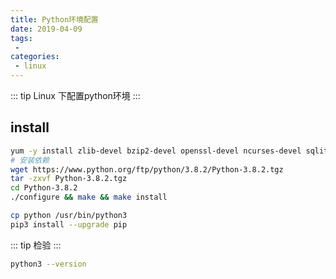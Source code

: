 ```yaml
---
title: Python环境配置
date: 2019-04-09
tags:
 - 
categories:
 - linux
---
```


::: tip 
Linux	下配置python环境
:::
## install
```bash
yum -y install zlib-devel bzip2-devel openssl-devel ncurses-devel sqlite-devel readline-devel tk-devel gdbm-devel db4-devel libpcap-devel xz-devel gcc kernel-devel kenel-headers make bzip2 gcc gcc-c++ zlib zlib-devel libffi-devel
# 安装依赖
wget https://www.python.org/ftp/python/3.8.2/Python-3.8.2.tgz
tar -zxvf Python-3.8.2.tgz
cd Python-3.8.2
./configure && make && make install

cp python /usr/bin/python3
pip3 install --upgrade pip
```
::: tip
检验
:::
```bash
python3 --version
```
